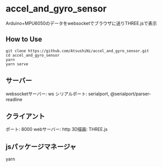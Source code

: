 # accel_and_gyro_sensor
Arduino+MPU6050のデータをwebsocketでブラウザに送りTHREE.jsで表示

## How to Use
```
git clone https://github.com/AtsushiNi/accel_and_gyro_sensor.git
cd accel_and_gyro_sensor
yarn
yarn serve
```

## サーバー
websocketサーバー: ws
シリアルポート: serialport, @serialport/parser-readline

## クライアント
ポート: 8000
webサーバー: http
3D描画: THREE.js

## jsパッケージマネージャ
yarn
